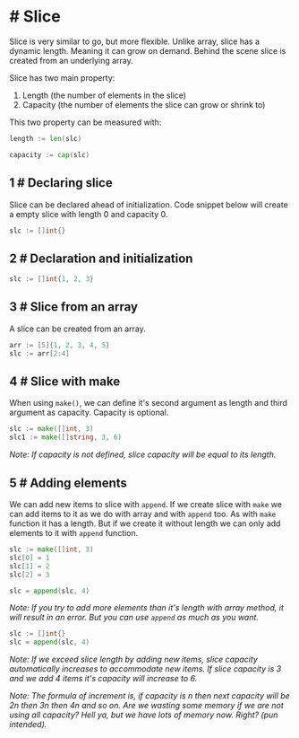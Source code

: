 # # Slice
Slice is very similar to go, but more flexible. Unlike array, slice has a dynamic length. Meaning it can grow on demand. Behind the scene slice is created from an underlying array.

Slice has two main property:
1. Length (the number of elements in the slice)
2. Capacity (the number of elements the slice can grow or shrink to)

This two property can be measured with:

```go
length := len(slc)
```

```go
capacity := cap(slc)
```

## 1 # Declaring slice
Slice can be declared ahead of initialization. Code snippet below will create a empty slice with length 0 and capacity 0.

```go
slc := []int{}
```

## 2 # Declaration and initialization

```go
slc := []int{1, 2, 3}
```

##  3 # Slice from an array
A slice can be created from an array.

```go
arr := [5]{1, 2, 3, 4, 5}
slc := arr[2:4]
```

## 4 # Slice with make
When using `make()`, we can define it's second argument as length and third argument as capacity. Capacity is optional.

```go
slc := make([]int, 3)
slc1 := make([]string, 3, 6)
```

*Note: If capacity is not defined, slice capacity will be equal to its length.*

## 5 # Adding elements
We can add new items to slice with `append`. If we create slice with `make` we can add items to it as we do with array and with `append` too. As with `make` function it has a length. But if we create it without length we can only add elements to it with `append` function.

```go
slc := make([]int, 3)
slc[0] = 1
slc[1] = 2
slc[2] = 3

slc = append(slc, 4)
```

*Note: If you try to add more elements than it's length with array method, it will result in an error. But you can use `append` as much as you want.*

```go
slc := []int{}
slc = append(slc, 4)
```

*Note: If we exceed slice length by adding new items, slice capacity automatically increases to accommodate new items. If slice capacity is 3 and we add 4 items it's capacity will increase to 6.*

*Note: The formula of increment is, if capacity is n then next capacity will be 2n then 3n then 4n and so on. Are we wasting some memory if we are not using all capacity? Hell ya, but we have lots of memory now. Right? (pun intended).*